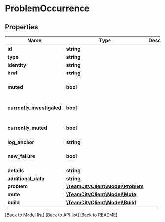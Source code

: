 # ProblemOccurrence

## Properties
Name | Type | Description | Notes
------------ | ------------- | ------------- | -------------
**id** | **string** |  | [optional] 
**type** | **string** |  | [optional] 
**identity** | **string** |  | [optional] 
**href** | **string** |  | [optional] 
**muted** | **bool** |  | [optional] [default to false]
**currently_investigated** | **bool** |  | [optional] [default to false]
**currently_muted** | **bool** |  | [optional] [default to false]
**log_anchor** | **string** |  | [optional] 
**new_failure** | **bool** |  | [optional] [default to false]
**details** | **string** |  | [optional] 
**additional_data** | **string** |  | [optional] 
**problem** | [**\TeamCityClient\Model\Problem**](Problem.md) |  | [optional] 
**mute** | [**\TeamCityClient\Model\Mute**](Mute.md) |  | [optional] 
**build** | [**\TeamCityClient\Model\Build**](Build.md) |  | [optional] 

[[Back to Model list]](../README.md#documentation-for-models) [[Back to API list]](../README.md#documentation-for-api-endpoints) [[Back to README]](../README.md)


